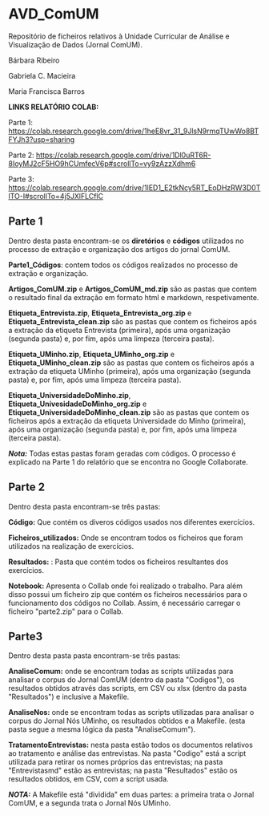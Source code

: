 # AVD_ComUM
Repositório de ficheiros relativos à Unidade Curricular de Análise e Visualização de Dados (Jornal ComUM).

Bárbara Ribeiro

Gabriela C. Macieira

Maria Francisca Barros

**LINKS RELATÓRIO COLAB:**

Parte 1: https://colab.research.google.com/drive/1heE8vr_31_9JlsN9rmqTUwWo8BTFYJh3?usp=sharing

Parte 2: https://colab.research.google.com/drive/1Dl0uRT6R-8IoyMJ2cF5HO9hCUmfecV6p#scrollTo=vy9zAzzXdhm6

Parte 3: https://colab.research.google.com/drive/1lED1_E2tkNcy5RT_EoDHzRW3D0TlTO-I#scrollTo=4j5JXlFLCflC


## Parte 1
Dentro desta pasta encontram-se os **diretórios** e **códigos** utilizados no processo de extração e organização dos artigos do jornal ComUM.

**Parte1_Códigos**: contem todos os códigos realizados no processo de extração e organização.

**Artigos_ComUM.zip** e **Artigos_ComUM_md.zip** são as pastas que contem o resultado final da extração em formato html e markdown, respetivamente.

**Etiqueta_Entrevista.zip**, **Etiqueta_Entrevista_org.zip** e **Etiqueta_Entrevista_clean.zip** são as pastas que contem os ficheiros após a extração da etiqueta Entrevista (primeira), após uma organização (segunda pasta) e, por fim, após uma limpeza (terceira pasta).

**Etiqueta_UMinho.zip**, **Etiqueta_UMinho_org.zip** e **Etiqueta_UMinho_clean.zip** são as pastas que contem os ficheiros após a extração da etiqueta UMinho (primeira), após uma organização (segunda pasta) e, por fim, após uma limpeza (terceira pasta).

**Etiqueta_UniversidadeDoMinho.zip**, **Etiqueta_UnivesidadeDoMinho_org.zip** e **Etiqueta_UniversidadeDoMinho_clean.zip** são as pastas que contem os ficheiros após a extração da etiqueta Universidade do Minho (primeira), após uma organização (segunda pasta) e, por fim, após uma limpeza (terceira pasta).

***Nota:*** Todas estas pastas foram geradas com códigos. O processo é explicado na Parte 1 do relatório que se encontra no Google Collaborate.

 ## Parte 2
 Dentro desta pasta encontram-se três pastas:
 
 **Código:** Que contém os diveros códigos usados nos diferentes exercícios.
 
 **Ficheiros_utilizados:** Onde se encontram todos os ficheiros que foram utilizados na realização de exercícios.
 
**Resultados:** : Pasta que contém todos os ficheiros resultantes dos exercícios.

**Notebook:** Apresenta o Collab onde foi realizado o trabalho. Para além disso possui um ficheiro zip que contém os ficheiros necessários para o funcionamento dos códigos no Collab. Assim, é necessário carregar o ficheiro "parte2.zip" para o Collab.

## Parte3
Dentro desta pasta pasta encontram-se três pastas:

**AnaliseComum:** onde se encontram todas as scripts utilizadas para analisar o corpus do Jornal ComUM (dentro da pasta "Codigos"), os resultados obtidos através das scripts, em CSV ou xlsx (dentro da pasta "Resultados") e inclusive a Makefile.

**AnaliseNos:** onde se encontram todas as scripts utilizadas para analisar o corpus do Jornal Nós UMinho, os resultados obtidos e a Makefile. (esta pasta segue a mesma lógica da pasta "AnaliseComum").

**TratamentoEntrevistas:** nesta pasta estão todos os documentos relativos ao tratamento e análise das entrevistas. Na pasta "Codigo" está a script utilizada para retirar os nomes próprios das entrevistas; na pasta "Entrevistasmd" estão as entrevistas; na pasta "Resultados" estão os resultados obtidos, em CSV, com a script usada.

***NOTA:*** A Makefile está "dividida" em duas partes: a primeira trata o Jornal ComUM, e a segunda trata o Jornal Nós UMinho.

